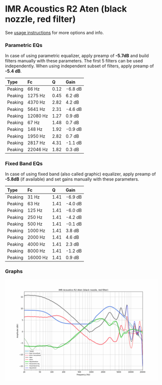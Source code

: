 # IMR Acoustics R2 Aten (black nozzle, red filter)
See [usage instructions](https://github.com/jaakkopasanen/AutoEq#usage) for more options and info.

### Parametric EQs
In case of using parametric equalizer, apply preamp of **-5.7dB** and build filters manually
with these parameters. The first 5 filters can be used independently.
When using independent subset of filters, apply preamp of **-5.4 dB**.

| Type    | Fc       |    Q | Gain    |
|:--------|:---------|:-----|:--------|
| Peaking | 66 Hz    | 0.12 | -6.8 dB |
| Peaking | 1275 Hz  | 0.45 | 6.2 dB  |
| Peaking | 4370 Hz  | 2.82 | 4.2 dB  |
| Peaking | 5641 Hz  | 2.31 | -4.6 dB |
| Peaking | 12080 Hz | 1.27 | 0.9 dB  |
| Peaking | 67 Hz    | 1.48 | 0.7 dB  |
| Peaking | 148 Hz   | 1.92 | -0.9 dB |
| Peaking | 1950 Hz  | 2.82 | 0.7 dB  |
| Peaking | 2817 Hz  | 4.31 | -1.1 dB |
| Peaking | 22046 Hz | 1.82 | 0.3 dB  |

### Fixed Band EQs
In case of using fixed band (also called graphic) equalizer, apply preamp of **-5.8dB**
(if available) and set gains manually with these parameters.

| Type    | Fc       |    Q | Gain    |
|:--------|:---------|:-----|:--------|
| Peaking | 31 Hz    | 1.41 | -6.9 dB |
| Peaking | 63 Hz    | 1.41 | -4.0 dB |
| Peaking | 125 Hz   | 1.41 | -6.0 dB |
| Peaking | 250 Hz   | 1.41 | -4.2 dB |
| Peaking | 500 Hz   | 1.41 | -0.1 dB |
| Peaking | 1000 Hz  | 1.41 | 3.8 dB  |
| Peaking | 2000 Hz  | 1.41 | 4.6 dB  |
| Peaking | 4000 Hz  | 1.41 | 2.3 dB  |
| Peaking | 8000 Hz  | 1.41 | -1.2 dB |
| Peaking | 16000 Hz | 1.41 | 0.9 dB  |

### Graphs
![](./IMR%20Acoustics%20R2%20Aten%20(black%20nozzle,%20red%20filter).png)